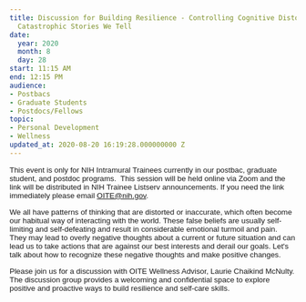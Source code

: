 ```yaml
---
title: Discussion for Building Resilience - Controlling Cognitive Distortions & the
  Catastrophic Stories We Tell
date:
  year: 2020
  month: 8
  day: 28
start: 11:15 AM
end: 12:15 PM
audience:
- Postbacs
- Graduate Students
- Postdocs/Fellows
topic:
- Personal Development
- Wellness
updated_at: 2020-08-20 16:19:28.000000000 Z
---
```

<span style="font-family: arial, helvetica, sans-serif; font-size:
10pt;">This event is only for NIH Intramural Trainees currently in our
postbac, graduate student, and postdoc programs.  This session will be
held online via Zoom and the link will be distributed in NIH Trainee
Listserv announcements. If you need the link immediately please email
OITE@nih.gov. </span>

<span style="font-family: arial, helvetica, sans-serif; font-size:
10pt;">We all have patterns of thinking that are distorted or
inaccurate, which often become our habitual way of interacting with the
world. These false beliefs are usually self-limiting and self-defeating
and result in considerable emotional turmoil and pain.  They may lead to
overly negative thoughts about a current or future situation and can
lead us to take actions that are against our best interests and derail
our goals. Let's talk about how to recognize these negative thoughts and
make positive changes. </span>

<span style="font-family: arial, helvetica, sans-serif; font-size:
10pt;">Please join us for a discussion with OITE Wellness Advisor,
Laurie Chaikind McNulty. The discussion group provides a welcoming and
confidential space to explore positive and proactive ways to build
resilience and self-care skills.</span>
